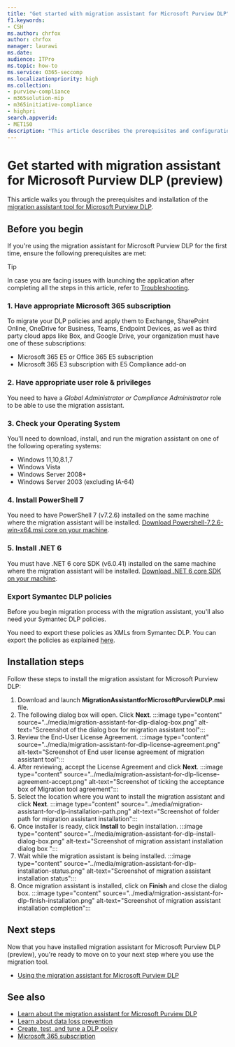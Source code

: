 ```yaml
---
title: "Get started with migration assistant for Microsoft Purview DLP"
f1.keywords:
- CSH
ms.author: chrfox
author: chrfox
manager: laurawi
ms.date:
audience: ITPro
ms.topic: how-to
ms.service: O365-seccomp
ms.localizationpriority: high
ms.collection: 
- purview-compliance
- m365solution-mip
- m365initiative-compliance
- highpri
search.appverid: 
- MET150
description: "This article describes the prerequisites and configuration of the migration assistant tool for Microsoft Purview DLP."
---
```


# Get started with migration assistant for Microsoft Purview DLP (preview)

This article walks you through the prerequisites and installation of the [migration assistant tool for Microsoft Purview DLP](migration-assistant-for-dlp-learn.md).

## Before you begin

If you're using the migration assistant for Microsoft Purview DLP for the first time, ensure the following prerequisites are met:

> [!TIP]
> In case you are facing issues with launching the application after completing all the steps in this article, refer to [Troubleshooting](migration-assistant-for-dlp-use.md#troubleshooting).

### 1. Have appropriate Microsoft 365 subscription

To migrate your DLP policies and apply them to Exchange, SharePoint Online, OneDrive for Business, Teams, Endpoint Devices, as well as third party cloud apps like Box, and Google Drive, your organization must have one of these subscriptions:

- Microsoft 365 E5 or Office 365 E5 subscription
- Microsoft 365 E3 subscription with E5 Compliance add-on

### 2. Have appropriate user role & privileges

You need to have a *Global Administrator or Compliance Administrator* role to be able to use the migration assistant.

### 3. Check your Operating System

You'll need to download, install, and run the migration assistant on one of the following operating systems:

- Windows 11,10,8.1,7
- Windows Vista
- Windows Server 2008+
- Windows Server 2003 (excluding IA-64)

### 4. Install PowerShell 7

You need to have PowerShell 7 (v7.2.6) installed on the same machine where the migration assistant will be installed. [Download Powershell-7.2.6-win-x64.msi core on your machine](https://github.com/PowerShell/PowerShell/releases/download/v7.2.6/PowerShell-7.2.6-win-x64.msi).

### 5. Install .NET 6

You must have .NET 6 core SDK (v6.0.41) installed on the same machine where the migration assistant will be installed. [Download .NET 6 core SDK on your machine](https://dotnet.microsoft.com/download/dotnet/thank-you/sdk-6.0.401-windows-x64-installer).

### Export Symantec DLP policies

Before you begin migration process with the migration assistant, you'll also need your Symantec DLP policies.

You need to export these policies as XMLs from Symantec DLP. You can export the policies as explained [here](https://help.symantec.com/cs/DLP15.1/DLP/v28354460_v125428396/Policy-template-import-and-export).

## Installation steps

Follow these steps to install the migration assistant for Microsoft Purview DLP:

1. Download and launch **MigrationAssistantforMicrosoftPurviewDLP.msi** file.
2. The following dialog box will open. Click **Next**.
     :::image type="content" source="../media/migration-assistant-for-dlp-dialog-box.png" alt-text="Screenshot of the dialog box for migration assistant tool":::
3. Review the End-User License Agreement.
     :::image type="content" source="../media/migration-assistant-for-dlp-license-agreement.png" alt-text="Screenshot of End user license agreement of migration assistant tool":::
4. After reviewing, accept the License Agreement and click **Next**.
     :::image type="content" source="../media/migration-assistant-for-dlp-license-agreement-accept.png" alt-text="Screenshot of ticking the acceptance box of Migration tool agreement":::
5. Select the location where you want to install the migration assistant and click **Next**.
     :::image type="content" source="../media/migration-assistant-for-dlp-installation-path.png" alt-text="Screenshot of folder path for migration assistant installation":::
6. Once installer is ready, click **Install** to begin installation.
     :::image type="content" source="../media/migration-assistant-for-dlp-install-dialog-box.png" alt-text="Screenshot of migration assistant installation dialog box ":::
7. Wait while the migration assistant is being installed.
     :::image type="content" source="../media/migration-assistant-for-dlp-installation-status.png" alt-text="Screenshot of migration assistant installation status":::
8. Once migration assistant is installed, click on **Finish** and close the dialog box.
    :::image type="content" source="../media/migration-assistant-for-dlp-finish-installation.png" alt-text="Screenshot of migration assistant installation completion":::

## Next steps

Now that you have installed migration assistant for Microsoft Purview DLP (preview), you're ready to move on to your next step where you use the migration tool.

- [Using the migration assistant for Microsoft Purview DLP](migration-assistant-for-dlp-use.md)

## See also

- [Learn about the migration assistant for Microsoft Purview DLP](migration-assistant-for-dlp-learn.md)
- [Learn about data loss prevention](dlp-learn-about-dlp.md)
- [Create, test, and tune a DLP policy](create-test-tune-dlp-policy.md)
- [Microsoft 365 subscription](https://www.microsoft.com/microsoft-365/compare-microsoft-365-enterprise-plans?rtc=1)
